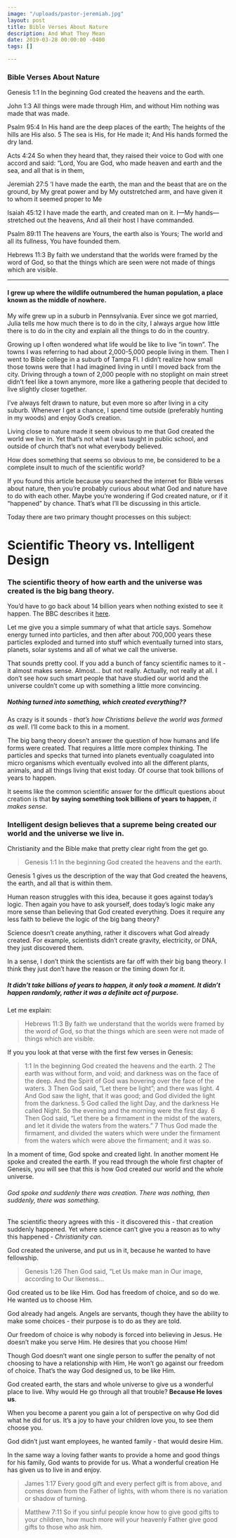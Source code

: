 ```yaml
---
image: "/uploads/pastor-jeremiah.jpg"
layout: post
title: Bible Verses About Nature
description: And What They Mean
date: 2019-03-28 00:00:00 -0400
tags: []

---
```

### Bible Verses About Nature

Genesis 1:1 In the beginning God created the heavens and the earth.

John 1:3 All things were made through Him, and without Him nothing was made that was made.

Psalm 95:4 In His hand are the deep places of the earth; The heights of the hills are His also. 5 The sea is His, for He made it; And His hands formed the dry land.

Acts 4:24 So when they heard that, they raised their voice to God with one accord and said: “Lord, You are God, who made heaven and earth and the sea, and all that is in them,

Jeremiah 27:5 ‘I have made the earth, the man and the beast that are on the ground, by My great power and by My outstretched arm, and have given it to whom it seemed proper to Me

Isaiah 45:12 I have made the earth, and created man on it. I—My hands—stretched out the heavens, And all their host I have commanded.

Psalm 89:11 The heavens are Yours, the earth also is Yours; The world and all its fullness, You have founded them.

Hebrews 11:3 By faith we understand that the worlds were framed by the word of God, so that the things which are seen were not made of things which are visible.

***

#### I grew up where the wildlife outnumbered the human population, a place known as the middle of nowhere. 

My wife grew up in a suburb in Pennsylvania. Ever since we got married, Julia tells me how much there is to do in the city, I always argue how little there is to do in the city and explain all the things to do in the country.

Growing up I often wondered what life would be like to live “in town”. The towns I was referring to had about 2,000-5,000 people living in them. Then I went to Bible college in a suburb of Tampa Fl. I didn’t realize how small those towns were that I had imagined living in until I moved back from the city. Driving through a town of 2,000 people with no stoplight on main street didn’t feel like a town anymore, more like a gathering people that decided to live slightly closer together.

I’ve always felt drawn to nature, but even more so after living in a city suburb. Whenever I get a chance, I spend time outside (preferably hunting in my woods) and enjoy God’s creation.

Living close to nature made it seem obvious to me that God created the world we live in. Yet that’s not what I was taught in public school, and outside of church that’s not what everybody believed.

How does something that seems so obvious to me, be considered to be a complete insult to much of the scientific world?

If you found this article because you searched the internet for Bible verses about nature, then you’re probably curious about what God and nature have to do with each other. Maybe you’re wondering if God created nature, or if it “happened” by chance. That’s what I’ll be discussing in this article.

Today there are two primary thought processes on this subject:

# Scientific Theory vs. Intelligent Design

### The scientific theory of how earth and the universe was created is the big bang theory.

You’d have to go back about 14 billion years when nothing existed to see it happen. The BBC describes it [here](http://www.bbc.com/future/story/20140812-how-was-the-universe-created).

Let me give you a simple summary of what that article says. Somehow energy turned into particles, and then after about 700,000 years these particles exploded and turned into stuff which eventually turned into stars, planets, solar systems and all of what we call the universe.

That sounds pretty cool. If you add a bunch of fancy scientific names to it - it almost makes sense. Almost… but not really. Actually, not really at all. I don’t see how such smart people that have studied our world and the universe couldn’t come up with something a little more convincing.

##### Nothing turned into something, which created everything??

As crazy is it sounds - _that’s how Christians believe the world was formed as well_. I’ll come back to this in a moment.

The big bang theory doesn’t answer the question of how humans and life forms were created. That requires a little more complex thinking. The particles and specks that turned into planets eventually coagulated into micro organisms which eventually evolved into all the different plants, animals, and all things living that exist today. Of course that took billions of years to happen.

It seems like the common scientific answer for the difficult questions about creation is that **by saying something took billions of years to happen**, _it makes sense_.

### Intelligent design believes that a supreme being created our world and the universe we live in.

Christianity and the Bible make that pretty clear right from the get go.

> Genesis 1:1 In the beginning God created the heavens and the earth.

Genesis 1 gives us the description of the way that God created the heavens, the earth, and all that is within them.

Human reason struggles with this idea, because it goes against today’s logic. Then again you have to ask yourself, does today’s logic make any more sense than believing that God created everything. Does it require any less faith to believe the logic of the big bang theory?

Science doesn’t create anything, rather it discovers what God already created. For example, scientists didn’t create gravity, electricity, or DNA, they just discovered them.

In a sense, I don’t think the scientists are far off with their big bang theory. I think they just don’t have the reason or the timing down for it.

##### It didn't take billions of years to happen, it only took a moment. It didn’t happen randomly, rather it was a definite act of purpose.

Let me explain:

> Hebrews 11:3 By faith we understand that the worlds were framed by the word of God, so that the things which are seen were not made of things which are visible.

If you you look at that verse with the first few verses in Genesis:

> 1:1 In the beginning God created the heavens and the earth. 2 The earth was without form, and void; and darkness was on the face of the deep. And the Spirit of God was hovering over the face of the waters. 3 Then God said, “Let there be light”; and there was light. 4 And God saw the light, that it was good; and God divided the light from the darkness. 5 God called the light Day, and the darkness He called Night. So the evening and the morning were the first day. 6 Then God said, “Let there be a firmament in the midst of the waters, and let it divide the waters from the waters.” 7 Thus God made the firmament, and divided the waters which were under the firmament from the waters which were above the firmament; and it was so.

In a moment of time, God spoke and created light. In another moment He spoke and created the earth. If you read through the whole first chapter of Genesis, you will see that this is how God created our world and the whole universe.

###### God spoke and suddenly there was creation. There was nothing, then suddenly, there was something.

The scientific theory agrees with this - it discovered this - that creation suddenly happened. Yet where science can’t give you a reason as to why this happened - _Christianity can._

God created the universe, and put us in it, because he wanted to have fellowship.

> Genesis 1:26 Then God said, “Let Us make man in Our image, according to Our likeness…

God created us to be like Him. God has freedom of choice, and so do we. He wanted us to choose Him.

God already had angels. Angels are servants, though they have the ability to make some choices - their purpose is to do as they are told.

Our freedom of choice is why nobody is forced into believing in Jesus. He doesn’t make you serve Him. He desires that you choose Him!

Though God doesn’t want one single person to suffer the penalty of not choosing to have a relationship with Him, He won’t go against our freedom of choice. That’s the way God designed us, to be like Him.

God created earth, the stars and whole universe to give us a wonderful place to live. Why would He go through all that trouble? **Because He loves us**.

When you become a parent you gain a lot of perspective on why God did what he did for us. It’s a joy to have your children love you, to see them choose you.

God didn’t just want employees, he wanted family - that would desire Him.

In the same way a loving father wants to provide a home and good things for his family, God wants to provide for us. What a wonderful creation He has given us to live in and enjoy.

> James 1:17 Every good gift and every perfect gift is from above, and comes down from the Father of lights, with whom there is no variation or shadow of turning.

> Matthew 7:11 So if you sinful people know how to give good gifts to your children, how much more will your heavenly Father give good gifts to those who ask him.